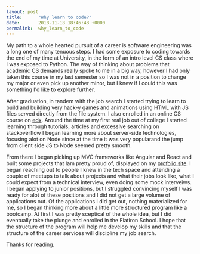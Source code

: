 ```yaml
---
layout: post
title:      "Why learn to code?"
date:       2018-11-18 18:46:43 +0000
permalink:  why_learn_to_code
---
```



My path to a whole hearted pursuit of a career is software engineering was a long one of many tenuous steps.  I had some exposure to coding towards the end of my time at University, in the form of an intro level CS class where I was exposed to Python. The way of thinking about problems that academic CS demands really spoke to me in a big way, however I had only taken this course in my last semester so I was not in a position to change my major or even pick up another minor, but I knew if I could this was something I'd like to explore further.

After graduation, in tandem with the job search I started trying to learn to build and building very hack-y games and animations using HTML with JS  files served directly from the file system.  I also enrolled in an online CS course on [edx](https://www.edx.org/).  Around the time at my first real job out of college I started learning through tutorials, articles and excessive searching on stackoverflow I began learning more about server-side technologies, focusing alot on Node since at the time it was very popularand the jump from client side JS to Node seemed pretty smooth.

From there I began picking up MVC frameworks like Angular and React and built some projects that Iam pretty proud of, displayed on my [profolio site](https://www.alexandercleasby.com/).  I began reaching out to people I knew in the tech space and attending a couple of meetups to talk about projects and what their jobs look like, what I could expect from a technical interview, even doing some mock interveiws.  I began applying to junior positions, but I struggled convincing myself I was ready for alot of these positions and I did not get a large volume of applications out.  Of the applications I did get out, nothing materialized for me, so I began thinking more about a little more structured program like a bootcamp.  At first I was pretty sceptical of the whole idea, but I did eventually take the plunge and enrolled in the Flatiron School.  I hope that the structure of the program will help me develop my skills and that the structure of the career services will discipline my job search.

Thanks for reading.
